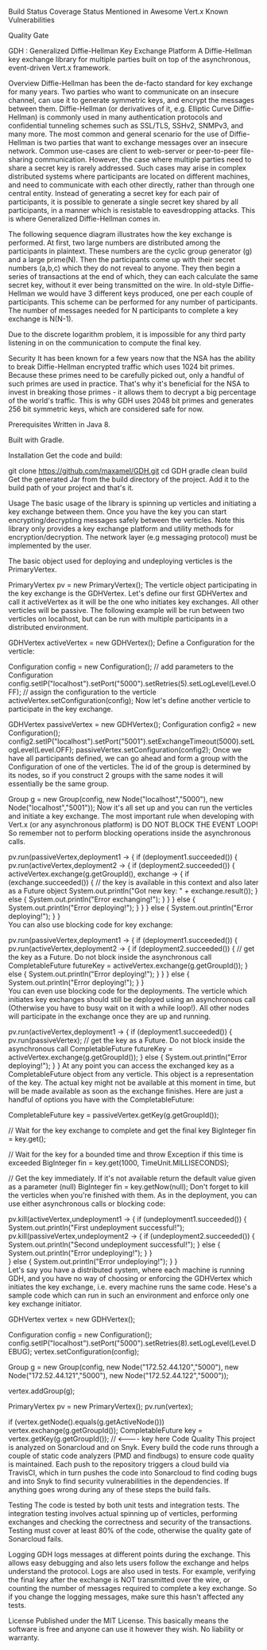 Build Status Coverage Status Mentioned in Awesome Vert.x Known Vulnerabilities

Quality Gate



GDH : Generalized Diffie-Hellman Key Exchange Platform
A Diffie-Hellman key exchange library for multiple parties built on top of the asynchronous, event-driven Vert.x framework.

Overview
Diffie-Hellman has been the de-facto standard for key exchange for many years. Two parties who want to communicate on an insecure channel, can use it to generate symmetric keys, and encrypt the messages between them. Diffie-Hellman (or derivatives of it, e.g. Elliptic Curve Diffie-Hellman) is commonly used in many authentication protocols and confidential tunneling schemes such as SSL/TLS, SSHv2, SNMPv3, and many more. The most common and general scenario for the use of Diffie-Hellman is two parties that want to exchange messages over an insecure network. Common use-cases are client to web-server or peer-to-peer file-sharing communication. However, the case where multiple parties need to share a secret key is rarely addressed. Such cases may arise in complex distributed systems where participants are located on different machines, and need to communicate with each other directly, rather than through one central entity. Instead of generating a secret key for each pair of participants, it is possible to generate a single secret key shared by all participants, in a manner which is resistable to eavesdropping attacks. This is where Generalized Diffie-Hellman comes in.

The following sequence diagram illustrates how the key exchange is performed. At first, two large numbers are distributed among the participants in plaintext. These numbers are the cyclic group generator (g) and a large prime(N). Then the participants come up with their secret numbers (a,b,c) which they do not reveal to anyone. They then begin a series of transactions at the end of which, they can each calculate the same secret key, without it ever being transmitted on the wire. In old-style Diffie-Hellman we would have 3 different keys produced, one per each couple of participants. This scheme can be performed for any number of participants. The number of messages needed for N participants to complete a key exchange is N(N-1).



Due to the discrete logarithm problem, it is impossible for any third party listening in on the communication to compute the final key.

Security
It has been known for a few years now that the NSA has the ability to break Diffie-Hellman encrypted traffic which uses 1024 bit primes. Because these primes need to be carefully picked out, only a handful of such primes are used in practice. That's why it's beneficial for the NSA to invest in breaking those primes - it allows them to decrypt a big percentage of the world's traffic. This is why GDH uses 2048 bit primes and generates 256 bit symmetric keys, which are considered safe for now.

Prerequisites
Written in Java 8.

Built with Gradle.

Installation
Get the code and build:

git clone https://github.com/maxamel/GDH.git
cd GDH
gradle clean build    
Get the generated Jar from the build directory of the project. Add it to the build path of your project and that's it.

Usage
The basic usage of the library is spinning up verticles and initiating a key exchange between them. Once you have the key you can start encrypting/decrypting messages safely between the verticles. Note this library only provides a key exchange platform and utility methods for encryption/decryption. The network layer (e.g messaging protocol) must be implemented by the user.

The basic object used for deploying and undeploying verticles is the PrimaryVertex.

PrimaryVertex pv = new PrimaryVertex();
The verticle object participating in the key exchange is the GDHVertex. Let's define our first GDHVertex and call it activeVertex as it will be the one who initiates key exchanges. All other verticles will be passive. The following example will be run between two verticles on localhost, but can be run with multiple participants in a distributed environment.

GDHVertex activeVertex = new GDHVertex();
Define a Configuration for the verticle:

Configuration config = new Configuration();
// add parameters to the Configuration
config.setIP("localhost").setPort("5000").setRetries(5).setLogLevel(Level.OFF);
// assign the configuration to the verticle
activeVertex.setConfiguration(config);
Now let's define another verticle to participate in the key exchange.

GDHVertex passiveVertex = new GDHVertex();
Configuration config2 = new Configuration();
config2.setIP("localhost").setPort("5001").setExchangeTimeout(5000).setLogLevel(Level.OFF);
passiveVertex.setConfiguration(config2);
Once we have all participants defined, we can go ahead and form a group with the Configuration of one of the verticles. The id of the group is determined by its nodes, so if you construct 2 groups with the same nodes it will essentially be the same group.

Group g = new Group(config,
                    new Node("localhost","5000"),
                    new Node("localhost","5001"));
Now it's all set up and you can run the verticles and initiate a key exchange. The most important rule when developing with Vert.x (or any asynchronous platform) is DO NOT BLOCK THE EVENT LOOP! So remember not to perform blocking operations inside the asynchronous calls.

pv.run(passiveVertex,deployment1 -> {
    if (deployment1.succeeded()) {
        pv.run(activeVertex,deployment2 -> {
        	if (deployment2.succeeded()) {
        		activeVertex.exchange(g.getGroupId(), exchange -> {
        			if (exchange.succeeded()) {
        			    // the key is available in this context and also later as a Future object
        				System.out.println("Got new key: " + exchange.result());
        			}
        			else {
        				System.out.println("Error exchanging!");
        			}
        		}
        	}
        	else {
        		System.out.println("Error deploying!");
        	}
        }
    }
    else {
        System.out.println("Error deploying!");
    }
}        	
You can also use blocking code for key exchange:

pv.run(passiveVertex,deployment1 -> {
    if (deployment1.succeeded()) {
        pv.run(activeVertex,deployment2 -> {
            if (deployment2.succeeded()) {
                // get the key as a Future. Do not block inside the asynchronous call
                CompletableFuture<BigInteger> futureKey = activeVertex.exchange(g.getGroupId());
            }
            else {
                System.out.println("Error deploying!");
            }
        }
    }
    else {
        System.out.println("Error deploying!");
    }
}           
You can even use blocking code for the deployments. The verticle which initiates key exchanges should still be deployed using an asynchronous call (Otherwise you have to busy wait on it with a while loop!). All other nodes will participate in the exchange once they are up and running.

pv.run(activeVertex,deployment1 -> {
    if (deployment1.succeeded()) {
        pv.run(passiveVertex);
        // get the key as a Future. Do not block inside the asynchronous call
        CompletableFuture<BigInteger> futureKey = activeVertex.exchange(g.getGroupId());
    }
    else {
        System.out.println("Error deploying!");
    }
} 
At any point you can access the exchanged key as a CompletableFuture object from any verticle. This object is a representation of the key. The actual key might not be available at this moment in time, but will be made available as soon as the exchange finishes. Here are just a handful of options you have with the CompletableFuture:

CompletableFuture<BigInteger> key = passiveVertex.getKey(g.getGroupId());

// Wait for the key exchange to complete and get the final key
BigInteger fin = key.get();

// Wait for the key for a bounded time and throw Exception if this time is exceeded
BigInteger fin = key.get(1000, TimeUnit.MILLISECONDS);

// Get the key immediately. If it's not available return the default value given as a parameter (null)
BigInteger fin = key.getNow(null);
Don't forget to kill the verticles when you're finished with them. As in the deployment, you can use either asynchronous calls or blocking code:

pv.kill(activeVertex,undeployment1 -> {
	if (undeployment1.succeeded()) {
		System.out.println("First undeployment successful!");
		pv.kill(passiveVertex,undeployment2 -> {
                if (undeployment2.succeeded()) {
                    System.out.println("Second undeployment successful!");
                }
                else {
                    System.out.println("Error undeploying!");
                }
        }      
	}
	else {
		System.out.println("Error undeploying!");
	}
}      
Let's say you have a distributed system, where each machine is running GDH, and you have no way of choosing or enforcing the GDHVertex which initiates the key exchange, i.e. every machine runs the same code. Hese's a sample code which can run in such an environment and enforce only one key exchange initiator.

GDHVertex vertex = new GDHVertex();
        
Configuration config = new Configuration();
config.setIP("localhost").setPort("5000").setRetries(8).setLogLevel(Level.DEBUG);
vertex.setConfiguration(config);
        
Group g = new Group(config,
          new Node("172.52.44.120","5000"),
          new Node("172.52.44.121","5000"),
          new Node("172.52.44.122","5000"));
        
vertex.addGroup(g);
        
PrimaryVertex pv = new PrimaryVertex();
pv.run(vertex);
        
if (vertex.getNode().equals(g.getActiveNode())) vertex.exchange(g.getGroupId());
CompletableFuture<BigInteger> key = vertex.getKey(g.getGroupId());      // <---- key here
Code Quality
This project is analyzed on Sonarcloud and on Snyk. Every build the code runs through a couple of static code analyzers (PMD and findbugs) to ensure code quality is maintained. Each push to the repository triggers a cloud build via TravisCI, which in turn pushes the code into Sonarcloud to find coding bugs and into Snyk to find security vulnerabilities in the dependencies. If anything goes wrong during any of these steps the build fails.

Testing
The code is tested by both unit tests and integration tests. The integration testing involves actual spinning up of verticles, performing exchanges and checking the correctness and security of the transactions. Testing must cover at least 80% of the code, otherwise the quality gate of Sonarcloud fails.

Logging
GDH logs messages at different points during the exchange. This allows easy debugging and also lets users follow the exchange and helps understand the protocol. Logs are also used in tests. For example, verifying the final key after the exchange is NOT transmitted over the wire, or counting the number of messages required to complete a key exchange. So if you change the logging messages, make sure this hasn't affected any tests.

License
Published under the MIT License. This basically means the software is free and anyone can use it however they wish. No liability or warranty.
